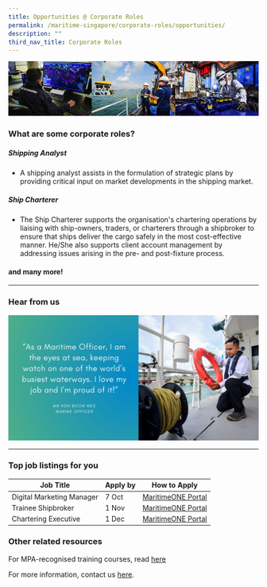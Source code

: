 ```yaml
---
title: Opportunities @ Corporate Roles
permalink: /maritime-singapore/corporate-roles/opportunities/
description: ""
third_nav_title: Corporate Roles
---
```

![](/images/mpa_offshore_careers.jfif)

### What are some corporate roles?

##### Shipping Analyst
* A shipping analyst assists in the formulation of strategic plans by providing critical input on market developments in the shipping market.


##### Ship Charterer
* The Ship Charterer supports the organisation's chartering operations by liaising with ship-owners, traders, or charterers through a shipbroker to ensure that ships deliver the cargo safely in the most cost-effective manner. He/She also supports client account management by addressing issues arising in the pre- and post-fixture process.

#### and many more!
 
 <hr>

### Hear from us
![](/images/sample%20profiling%20quote.jpeg)

 <hr>

### Top job listings for you

| Job Title | Apply by | How to Apply |
| -------- | -------- | -------- |
| Digital Marketing Manager | 7 Oct | [MaritimeONE Portal](https://www.maritimeone.sg/job-detail/SIA7842LBH4EIX2QQQI4) |
| Trainee Shipbroker | 1 Nov |[MaritimeONE Portal](https://www.maritimeone.sg/job-detail/NWTS3QBNYW279BTSEM82) |
| Chartering Executive | 1 Dec |[MaritimeONE Portal](https://www.maritimeone.sg/job-detail/SGGYEETBCR75PRDW4AC0) |


 
### Other related resources
For MPA-recognised training courses, read [here](https://www.mpa.gov.sg/singapore-registry-of-ships/seafarer-training-and-certification/training-courses)

For more information, contact us [here](/contact-us/).